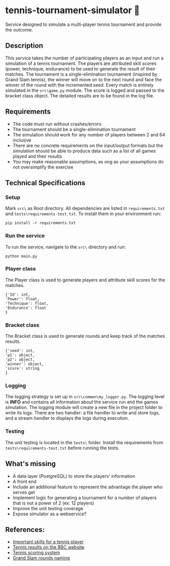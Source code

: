 # tennis-tournament-simulator :tennis:
Service designed to simulate a multi-player tennis tournament and provide the outcome.

## Description
This service takes the number of participating players as an input and run a simulation of a tennis tournament.
The players are attributed skill scores (power, technique, endurance) to be used to generate the result of their matches.
The tournament is a single-elimination tournament (inspired by Grand Slam tennis), the winner will move on to the next round and face the winner of the round with the incremented seed.
Every match is entirely simulated in the `src\game.py` module. The score is logged and passed to the bracket class object. 
The detailed results are to be found in the log file.


## Requirements
- The code must run without crashes/errors
- The tournament should be a single-elimination tournament
- The simulation should work for any number of players between 2 and 64 inclusive
- There are no concrete requirements on the input/output formats but the simulation should be able
to produce data such as a list of all games played and their results
- You may make reasonable assumptions, as ong as your assumptions do not oversimplify the exercise


## Technical Specifications

### Setup
Mark `src\` as Root directory.
All dependencies are listed in `requirements.txt` and `tests\requirements-test.txt`. To install them in your environment run:
```
pip install -r requirements.txt
```

### Run the service
To run the service, navigate to the `src\` directory and run:
```
python main.py
```

### Player class
The Player class is used to generate players and attribute skill scores for the matches.
```
{'Id': int,
'Power': float,
'Technique': float,
'Endurance': float
}
```

### Bracket class
The Bracket class is used to generate rounds and keep track of the matches results.
```
{'seed': int,
'p1': object,
'p2': object,
'winner': object,
'score': string
}
```

### Logging
The logging strategy is set up in `src\common\my_logger.py`. The logging level is **INFO** and contains all information
about the service run and the games simulation. The logging module will create a new file in the project folder to write
its logs. There are two handler: a file handler to write and store logs, and a stream handler to displays the logs
during execution.


### Testing
The unit testing is located in the `tests\` folder. Install the requirements from `tests\requirements-test.txt` before running the tests.


## What's missing
- A data layer (PostgreSQL) to store the players' information
- A front end
- Include an additional feature to represent the advantage the player who serves get
- Implement logic for generating a tournament for a number of players that is not a power of 2 (ex: 12 players)
- Improve the unit testing coverage
- Expose simulator as a webservice? 


## References:
- [Important skills for a tennis player](https://tennisfiles.com/8-critical-tennis-skills-how-test-them/)
- [Tennis results on the BBC website](https://www.bbc.co.uk/sport/tennis/results)
- [Tennis scoring system](https://www.onlinetennisinstruction.com/tennisscoring/)
- [Grand Slam rounds naming](https://en.wikipedia.org/wiki/Single-elimination_tournament)

